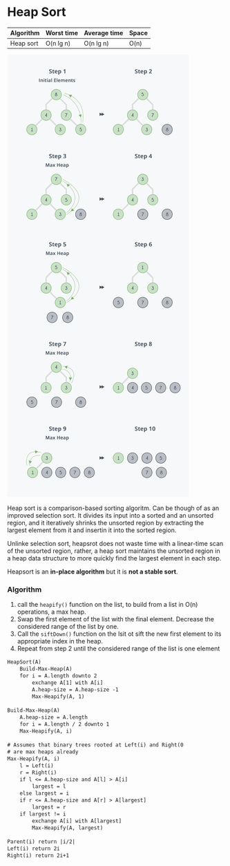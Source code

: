 # Heap Sort

| Algorithm      | Worst time | Average time | Space |
|----------------|------------|--------------|-------|
| Heap sort      | O(n lg n)  | O(n lg n)    | O(n)  |

![heap sort](./heapsort.png)

Heap sort is a comparison-based sorting algoritm. Can be though of as an improved selection sort. It divides its input into a sorted and an unsorted region, and it iteratively shrinks the unsorted region by extracting the largest element from it and insertin it into the sorted region.

Unlinke selection sort, heapsrot does not waste time with a linear-time scan of the unsorted region, rather, a heap sort maintains the unsorted region in a heap data structure to more quickly find the largest element in each step.

Heapsort is an __in-place algorithm__ but it is __not a stable sort__.

### Algorithm

1. call the `heapify()` function on the list, to build from a list in O(n) operations, a max heap.
2. Swap the first element of the list with the final element. Decrease the considered range of the list by one.
3. Call the `siftDown()` function on the lsit ot sift the new first element to its appropriate index in the heap.
4. Repeat from step 2 until the considered range of the list is one element 

```
HeapSort(A)
	Build-Max-Heap(A)
	for i = A.length downto 2
		exchange A[1] with A[i]
		A.heap-size = A.heap-size -1
		Max-Heapify(A, 1)

Build-Max-Heap(A)
	A.heap-size = A.length
	for i = A.length / 2 downto 1
	Max-Heapify(A, i)

# Assumes that binary trees rooted at Left(i) and Right(0
# are max heaps already
Max-Heapify(A, i)
	l = Left(i)
	r = Right(i)
	if l <= A.heap-size and A[l] > A[i]
		largest = l
	else largest = i
	if r <= A.heap-size and A[r] > A[largest]
		largest = r
	if largest != i
		exchange A[i] with A[largest]
		Max-Heapify(A, largest)

Parent(i) return |i/2|
Left(i) return 2i
Right(i) return 2i+1
```
